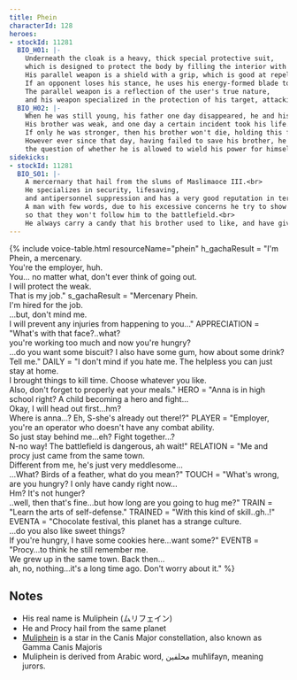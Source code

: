 ```yaml
---
title: Phein
characterId: 128
heroes:
- stockId: 11281
  BIO_H01: |-
    Underneath the cloak is a heavy, thick special protective suit, 
    which is designed to protect the body by filling the interior with a corresponding ether when a large impact is detected.<br>
    His parallel weapon is a shield with a grip, which is good at repelling and deflecting enemy attacks.<br>
    If an opponent loses his stance, he uses his energy-formed blade to take advantage of their weakness.<br>
    The parallel weapon is a reflection of the user's true nature, 
    and his weapon specialized in the protection of his target, attacking for the sake of protecting.
  BIO_H02: |-
    When he was still young, his father one day disappeared, he and his little brother are forced to lead a hard life to survive.<br>
    His brother was weak, and one day a certain incident took his life.<br>
    If only he was stronger, then his brother won't die, holding this feeling strongly, he awakened to be a hero that protect the weak.<br>
    However ever since that day, having failed to save his brother, he no longer use his power for his own sake,<br>
    the question of whether he is allowed to wield his power for himself is swirling around inside him like an unanswerable curse.
sidekicks:
- stockId: 11281
  BIO_S01: |-
    A mercernary that hail from the slums of Maslimaoce III.<br>
    He specializes in security, lifesaving, 
    and antipersonnel suppression and has a very good reputation in terms of protecting people based on his will to protect the weak.<br>
    A man with few words, due to his excessive concerns he try to show prickly attitude and make his target of protection hates him,
    so that they won't follow him to the battlefield.<br>
    He always carry a candy that his brother used to like, and have given it many times to anyone who is hungry.
---
```


{% include voice-table.html resourceName="phein"
h_gachaResult = "I'm Phein, a mercenary.<br>You're the employer, huh.<br>You… no matter what, don't ever think of going out.<br>I will protect the weak.<br>That is my job."
s_gachaResult = "Mercenary Phein.<br>I'm hired for the job.<br>…but, don't mind me.<br>I will prevent any injuries from happening to you…"
APPRECIATION = "What's with that face?..what?<br>you're working too much and now you're hungry?<br>…do you want some biscuit? I also have some gum, how about some drink? Tell me."
DAILY = "I don't mind if you hate me. The helpless you can just stay at home.<br>I brought things to kill time. Choose whatever you like.<br>Also, don't forget to properly eat your meals."
HERO = "Anna is in high school right? A child becoming a hero and fight…<br>Okay, I will head out first…hm?<br>Where is anna…? Eh, S-she's already out there!?"
PLAYER = "Employer, you're an operator who doesn't have any combat ability.<br>So just stay behind me…eh? Fight together…?<br>N-no way! The battlefield is dangerous, ah wait!"
RELATION = "Me and procy just came from the same town.<br>Different from me, he's just very meddlesome…<br>…What? Birds of a feather, what do you mean?"
TOUCH = "What's wrong, are you hungry? I only have candy right now…<br>Hm? It's not hunger?<br>..well, then that's fine…but how long are you going to hug me?"
TRAIN = "Learn the arts of self-defense."
TRAINED = "With this kind of skill..gh..!"
EVENTA = "Chocolate festival, this planet has a strange culture.<br>…do you also like sweet things?<br>If you're hungry, I have some cookies here…want some?"
EVENTB = "Procy…to think he still remember me.<br>We grew up in the same town. Back then…<br>ah, no, nothing…it's a long time ago. Don't worry about it."
%}

## Notes

- His real name is Muliphein (ムリフェイン)
- He and Procy hail from the same planet
- [Muliphein](https://en.wikipedia.org/wiki/Gamma_Canis_Majoris) is a star in the Canis Major constellation, also known as Gamma Canis Majoris
- Muliphein is derived from Arabic word, محلفين muħlifayn, meaning jurors.
